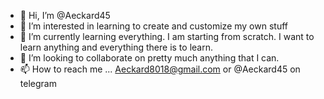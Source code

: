 - 👋 Hi, I’m @Aeckard45
- 👀 I’m interested in learning to create and customize my own stuff
- 🌱 I’m currently learning everything. I am starting from scratch. I want to learn anything and everything there is to learn. 
- 💞️ I’m looking to collaborate on pretty much anything that I can. 
- 📫 How to reach me ...
Aeckard8018@gmail.com or @Aeckard45 on telegram

<!---
Aeckard45/Aeckard45 is a ✨ special ✨ repository because its `README.md` (this file) appears on your GitHub profile.
You can click the Preview link to take a look at your changes.
--->
